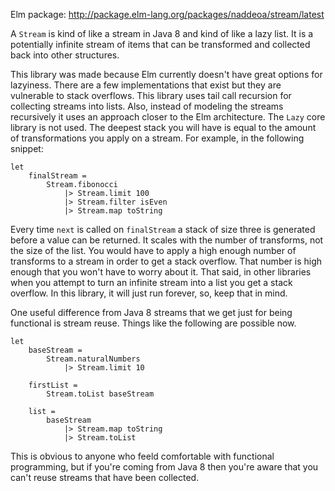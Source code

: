 
Elm package: http://package.elm-lang.org/packages/naddeoa/stream/latest

A `Stream` is kind of like a stream in Java 8 and kind of like a lazy list. It is a
potentially infinite stream of items that can be transformed and collected back into
other structures.

This library was made because Elm currently doesn't have great options for
lazyiness. There are a few implementations that exist but they are vulnerable
to stack overflows. This library uses tail call recursion for collecting
streams into lists. Also, instead of modeling the streams recursively it uses
an approach closer to the Elm architecture. The `Lazy` core library is not
used. The deepest stack you will have is equal to the amount of transformations
you apply on a stream.  For example, in the following snippet:

    let
        finalStream =
            Stream.fibonocci
                |> Stream.limit 100
                |> Stream.filter isEven
                |> Stream.map toString

Every time `next` is called on `finalStream` a stack of size three is generated
before a value can be returned. It scales with the number of transforms, not
the size of the list. You would have to apply a high enough number of
transforms to a stream in order to get a stack overflow. That number is
high enough that you won't have to worry about it. That said, in other
libraries when you attempt to turn an infinite stream into a list you get a
stack overflow. In this library, it will just run forever, so, keep that in
mind.

One useful difference from Java 8 streams that we get just for being functional is
stream reuse. Things like the following are possible now.

    let
        baseStream =
            Stream.naturalNumbers
                |> Stream.limit 10

        firstList =
            Stream.toList baseStream

        list =
            baseStream
                |> Stream.map toString
                |> Stream.toList

This is obvious to anyone who feeld comfortable with functional programming, but if
you're coming from Java 8 then you're aware that you can't reuse streams
that have been collected.

